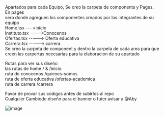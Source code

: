Apartados para cada Equipo, Se creo la carpeta de components  y Pages, <br>
En pages <br>
sera donde agreguen los componentes creados por los  integrantes de su equipo<br>
Home.tsx --- >inicio <br>
Instituto.tsx ---->Conocenos <br>
Ofertas.tsx -----> Oferta educativa <br> 
Carrera.tsx ----->  carrera <br>
Se creo la carpeta de component y dentro la carpeta de cada area para que creen las carpertas necesarias para la elaboracion de su apartado<br>

Rutas para ver sus diseño <br>
las rutas de home /  & /inicio<br>
ruta de conocenos /quienes-somos<br>
ruta de oferta educativa /ofertas-academica<br>
ruta de carrera /carrera<br>

Favor de provar sus codigos antes de subirlos al repo <br>
Cualquier Cambiode diseño para el banner o futer avisar a @Aby<br>




![image](https://github.com/user-attachments/assets/84756bf0-12bc-4525-a491-85c94d5def29)

